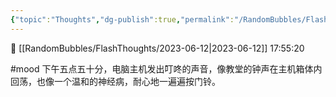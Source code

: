 ```yaml
---
{"topic":"Thoughts","dg-publish":true,"permalink":"/RandomBubbles/FlashThoughts/2023-06-12/","dgPassFrontmatter":true,"noteIcon":""}
---
```


📅 [[RandomBubbles/FlashThoughts/2023-06-12\|2023-06-12]] 17:55:20

#mood 下午五点五十分，电脑主机发出叮咚的声音，像教堂的钟声在主机箱体内回荡，也像一个温和的神经病，耐心地一遍遍按门铃。
